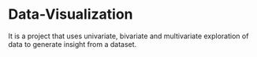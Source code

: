 # Data-Visualization
It is a project that uses univariate, bivariate and multivariate exploration of data to generate insight from a dataset.
